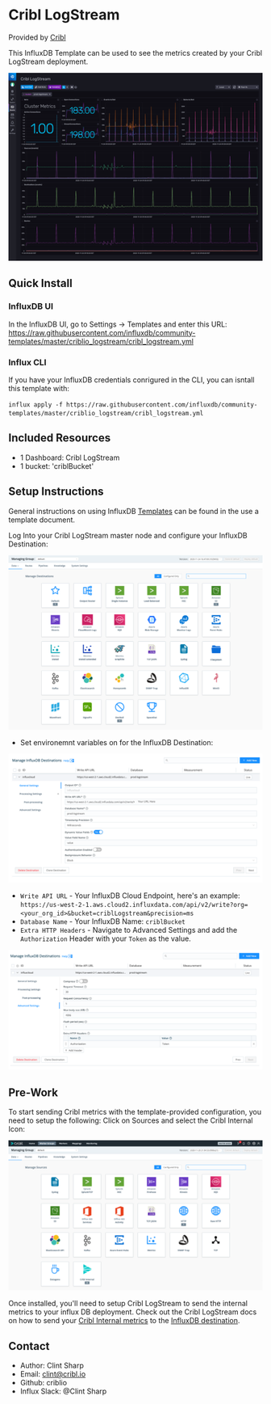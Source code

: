 # Cribl LogStream
Provided by [Cribl](https://cribl.io) 

This InfluxDB Template can be used to see the metrics created by your Cribl LogStream deployment. 

![Screenshot](img/cribl_logstream_influxdb.png)

## Quick Install

### InfluxDB UI
In the InfluxDB UI, go to Settings -> Templates and enter this URL: https://raw.githubusercontent.com/influxdb/community-templates/master/criblio_logstream/cribl_logstream.yml

### Influx CLI

If you have your InfluxDB credentials conrigured in the CLI, you can isntall this template with: 

`influx apply -f https://raw.githubusercontent.com/influxdb/community-templates/master/criblio_logstream/cribl_logstream.yml`

## Included Resources
- 1 Dashboard: Cribl LogStream
- 1 bucket: 'criblBucket'

## Setup Instructions

General instructions on using InfluxDB [Templates](https://github.com/influxdata/community-templates/blob/master/docs/use_a_template.md) can be found in the use a template document.

Log Into your Cribl LogStream master node and configure your InfluxDB Destination:

![Screenshot](img/influx_db_cribl_destination_01.png)

- Set environemnt variables on for the InfluxDB Destination: 

![Screenshot InfluxDB](img/influx_db_cribl_destination_02.png) 

- `Write API URL` - Your InfluxDB Cloud Endpoint, here's an example:  `https://us-west-2-1.aws.cloud2.influxdata.com/api/v2/write?org=<your_org_id>&bucket=criblLogstream&precision=ms` 
- `Database Name` - Your InfluxDB Name: `criblBucket`
- `Extra HTTP Headers` - Navigate to Advanced Settings and add the `Authorization` Header with your `Token` as the value.

![Screenshot InfluxDB](img/influx_db_cribl_destination_03.png) 

## Pre-Work
To start sending Cribl metrics with the template-provided configuration, you need to setup the following:
Click on Sources and select the Cribl Internal Icon:

![Screenshot](img/cribl_internal_sources_01.png)


Once installed, you'll need to setup Cribl LogStream to send the internal metrics to your influx DB deployment. Check out the Cribl LogStream docs on how to send your [Cribl Internal metrics](https://docs.cribl.io/docs/sources-cribl-internal) to the [InfluxDB destination](https://docs.cribl.io/docs/destinations-influxdb). 


## Contact
- Author: Clint Sharp
- Email: clint@cribl.io
- Github: criblio
- Influx Slack: @Clint Sharp
